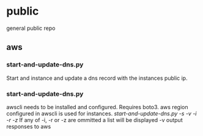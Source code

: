 # public
general public repo

## aws
### start-and-update-dns.py
Start and instance and update a dns record with the instances public ip.

### start-and-update-dns.py
awscli needs to be installed and configured.
Requires boto3.
aws region configured in awscli is used for instances.
*start-and-update-dns.py -s -v -i <instance name> -r <dns record> -z <dns hosted zone>*
If any of -i, -r or -z are ommitted a list will be displayed
-v output responses to aws